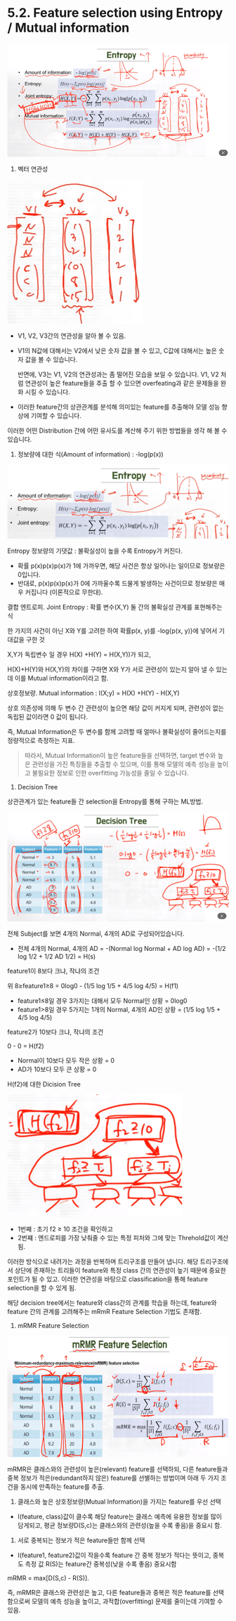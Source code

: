 # 5.2. Feature selection using Entropy / Mutual information

![image.png](/assets/의료인공지능/5_2_Feature_selection_using_Entropy_Mutual_informa/image.png)

1. 벡터 연관성

![image.png](/assets/의료인공지능/5_2_Feature_selection_using_Entropy_Mutual_informa/image_1.png)

- V1, V2, V3간의 연관성을 알아 볼 수 있음.
- V1의 N값에 대해서는 V2에서 낮은 숫자 값을 볼 수 있고, C값에 대해서는 높은 숫자 값을 볼 수 있습니다.
    
    반면에, V3는 V1, V2의 연관성과는 좀 떨어진 모습을 보일 수 있습니다. V1, V2 처럼 연관성이 높은 feature들을 추출 할 수 있으면 overfeating과 같은 문제들을 완화 시킬 수 있습니다.
    
- 이러한 feature간의 상관관계를 분석해 의미있는 feature를 추출해야 모델 성능 향상에 기여할 수 있습니다.

이러한 어떤 Distribution 간에 어떤 유사도를 계산해 주기 위한 방법들을 생각 해 볼 수 있습니다.

1. 정보량에 대한 식(Amount of information) : -log(p(x))

![image.png](/assets/의료인공지능/5_2_Feature_selection_using_Entropy_Mutual_informa/image_2.png)

Entropy 정보량의 기댓값 : 불확실성이 높을 수록 Entropy가 커진다.

- 확률 p(x)p(x)p(x)가 1에 가까우면, 해당 사건은 항상 일어나는 일이므로 정보량은 0입니다.
- 반대로, p(x)p(x)p(x)가 0에 가까울수록 드물게 발생하는 사건이므로 정보량은 매우 커집니다 (이론적으로 무한대).

결합 엔트로피. Joint Entropy : 확률 변수(X,Y) 둘 간의 불확실성 관계를 표현해주는 식

한 가지의 사건이 아닌 X와 Y를 고려한 하여 확률p(x, y)를 -log{p(x, y)}에 넣어서 기대값을 구한 것

X,Y가 독립변수 일 경우 H(X) +H(Y) = H(X,Y))가 되고,

H(X)+H(Y)와 H(X,Y)의 차이를 구하면 X와 Y가 서로 관련성이 있는지 알아 낼 수 있는데 이를 Mutual information이라고 함.

상호정보량. Mutual information :   I(X;y) = H(X) +H(Y) - H(X,Y)

상호 의존성에 의해 두 변수 간 관련성이 높으면 해당 값이 커지게 되며, 관련성이 없는 독립된 값이라면 0 값이 됩니다.

즉, Mutual Information은 두 변수를 함께 고려할 때 얼마나 불확실성이 줄어드는지를 정량적으로 측정하는 지표.

> 따라서, Mutual Information이 높은 feature들을 선택하면, target 변수와 높은 관련성을 가진 특징들을 추출할 수 있으며, 이를 통해 모델의 예측 성능을 높이고 불필요한 정보로 인한 overfitting 가능성을 줄일 수 있습니다.
> 

1. Decision Tree

상관관계가 있는 feature들 간 selection을 Entropy를 통해 구하는 ML방법.

![image.png](/assets/의료인공지능/5_2_Feature_selection_using_Entropy_Mutual_informa/image_3.png)

전체 Subject를 보면 4개의 Normal, 4개의 AD로 구성되어있습니다. 

- 전체 4개의 Normal, 4개의 AD = -(Normal log Normal + AD log AD) =  -(1/2 log 1/2 + 1/2 AD 1/2) = H(s)

feature1이 8보다 크냐, 작냐의 조건

위  8≥feature1≥8 =  0log0 - (1/5 log 1/5 + 4/5 log 4/5) = H(f1)

- feature1≤8일 경우 3가지는 대해서 모두 Normal인 상황 = 0log0
- feature1>8일 경우 5가지는 1개의 Normal, 4개의 AD인 상황 = (1/5 log 1/5 + 4/5 log 4/5)

feature2가 10보다 크냐, 작냐의 조건

0 - 0 = H(f2)

- Normal이 10보다 모두 작은 상황 = 0
- AD가 10보다 모두 큰 상황 = 0

H(f2)에 대한 Dicision Tree

![image.png](/assets/의료인공지능/5_2_Feature_selection_using_Entropy_Mutual_informa/image_4.png)

- 1번째 : 초기 f2 ≥ 10 조건을 확인하고
- 2번쨰 : 엔드로피를 가장 낮춰줄 수 있는 특정 피처와 그에 맞는 Threhold값이 계산됨.

이러한 방식으로 내려가는 과정을 반복하며 트리구조를 만들어 냅니다. 해당 트리구조에서 상단에 존재하는 트리들이 feature와 특정 class 간의 연관성이 높기 때문에 중요한 포인트가 될 수 있고. 이러한 연관성을 바탕으로 classification을 통해 feature selection을 할 수 있게 됨.

해당 decision tree에서는 feature와 class간의 관계를 학습을 하는데, feature와 feature 간의 관계를 고려해주는 mRmR Feature Selection 기법도 존재함.

1. mRMR Feature Selection

![image.png](/assets/의료인공지능/5_2_Feature_selection_using_Entropy_Mutual_informa/image_5.png)

mRMR은 클래스와의 관련성이 높은(relevant) feature를 선택하되, 다른 feature들과 중복 정보가 적은(redundant하지 않은) feature를 선별하는 방법이며 아래 두 가지 조건을 동시에 만족하는 feature를 추출.

1. 클래스와 높은 상호정보량(Mutual Information)을 가지는 feature를 우선 선택
- I(feature, class)값이 클수록 해당 feature는 클래스 예측에 유용한 정보를 많이 담게되고,  평균 정보량D(S,c)는 클래스와의 관련성(높을 수록 좋음)을 중요시 함.
1. 서로 중복되는 정보가 적은 feature들만 함께 선택
- I(feature1, feature2)값이 작을수록 feature 간 중복 정보가 적다는 뜻이고, 중복도 측정  값 R(S)는 feature간 중복성(낮을 수록 좋음) 중요시함

mRMR = max[D(S,c) - R(S)]. 

즉, mRMR은 클래스와 관련성은 높고, 다른 feature들과 중복은 적은 feature를 선택함으로써 모델의 예측 성능을 높이고, 과적합(overfitting) 문제를 줄이는데 기여할 수 있음.